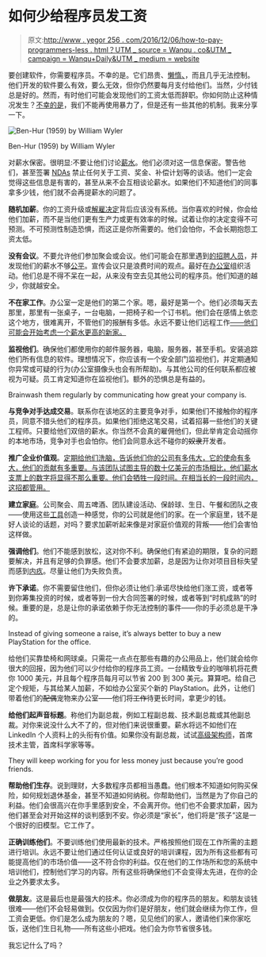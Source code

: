 # 如何少给程序员发工资

> 原文:[http://www . yegor 256 . com/2016/12/06/how-to-pay-programmers-less . html？UTM _ source = Wanqu . co&UTM _ campaign = Wanqu+Daily&UTM _ medium = website](http://www.yegor256.com/2016/12/06/how-to-pay-programmers-less.html?utm_source=wanqu.co&utm_campaign=Wanqu+Daily&utm_medium=website)

要创建软件，你需要程序员。不幸的是。它们昂贵、[懒惰、](/2018/04/17/how-to-be-lazy.html)，而且几乎无法控制。他们开发的软件要么有效，要么无效，但你仍然要每月支付给他们。当然，少付钱总是好的。然而，有时他们可能会发现他们的工资太低而辞职。你如何防止这种情况发生？[不幸的是](/2016/01/05/how-to-punish-employees.html)，我们不能再使用暴力了，但是还有一些其他的机制。我来分享一下。

![Ben-Hur (1959) by William Wyler](../Images/5a9e861795e8e0feff103863ce194314.png)

Ben-Hur (1959) by William Wyler



对薪水保密。很明显:不要让他们讨论[薪水](/2015/07/21/hourly-pay-modern-slavery.html)。他们必须对这一信息保密。警告他们，甚至签署 [NDAs](/2015/05/04/how-to-protect-business-idea.html) 禁止任何关于工资、奖金、补偿计划等的谈话。他们一定会觉得这些信息是有害的，甚至从来不会互相谈论薪水。如果他们不知道他们的同事拿多少钱，他们就不会再提薪水的问题了。

**随机加薪**。你的工资升级或[解雇决定](/2015/09/16/how-to-fire-someone-right.html)背后应该没有系统。当你喜欢的时候，你会给他们加薪，而不是当他们更有生产力或更有效率的时候。试着让你的决定变得不可预测。不可预测性制造恐惧，而这正是你所需要的。他们会怕你，不会长期抱怨工资太低。

**没有会议**。不要允许他们参加聚会或会议。他们可能会在那里遇到[的招聘人员](/2015/09/29/mayonnaise.html)，并发现他们的薪水不够[公平](/2014/10/29/how-much-do-you-cost.html)。宣传会议只是浪费时间的观点。最好在[办公室](/2016/08/05/distributed-teams-are-higher-quality.html)组织活动。他们总是不得不呆在一起，从来没有空去见其他公司的程序员。他们知道的越少，你就越安全。

**不在家工作**。办公室一定是他们的第二个家。嗯，最好是第一个。他们必须每天去那里，那里有一张桌子，一台电脑，一把椅子和一个订书机。他们会在感情上依恋这个地方，很难离开，不管他们的报酬有多低。永远不要让他们远程工作[——他们可能会开始考虑一个薪水更高的新家。](/2016/08/05/distributed-teams-are-higher-quality.html)

**监视他们**。确保他们都使用你的邮件服务器，电脑，服务器，甚至手机。安装追踪他们所有信息的软件。理想情况下，你应该有一个安全部门监视他们，并定期通知你异常或可疑的行为(办公室摄像头也会有所帮助)。与其他公司的任何联系都应被视为可疑。员工肯定知道你在监视他们。额外的恐惧总是有益的。

<aside class="quote">Brainwash them regularly by communicating how great your company is.</aside>

**与竞争对手达成交易**。联系你在该地区的主要竞争对手，如果他们不接触你的程序员，同意不猎头他们的程序员。如果他们拒绝这笔交易，试着招募一些他们的关键工程师。只要给他们双倍的薪水。你当然不会真的雇佣他们，但此举肯定会动摇你的本地市场，竞争对手也会怕你。他们会同意永远不碰你的~~奴隶~~开发者。

**推广企业价值观**。[定期给他们洗脑，告诉他们你的公司有多伟大，它的使命有多大，他们的贡献有多重要。与该团队试图主导的数十亿美元的市场相比，他们薪水支票上的数字将显得不那么重要。他们会牺牲一段时间。在相当长的一段时间内，这招都管用。](/2015/03/02/team-morale-myths-and-reality.html)

**建立家庭**。公司聚会、周五啤酒、团队建设活动、保龄球、生日、午餐和团队之夜——使用这些[工具](/2015/03/02/team-morale-myths-and-reality.html)创造一种感觉，你的公司就是他们的家。在一个家庭里，钱不是好人谈论的话题，对吗？要求加薪听起来像是对家庭价值观的背叛——他们会害怕这样做。

**强调他们**。他们不能感到放松，这对你不利。确保他们有紧迫的期限，复杂的问题要解决，并且有足够的负罪感。他们不会要求加薪，总是因为让你对项目目标失望而感到[内疚](/2019/09/03/injection-of-guilt.html)。尽量让他们为失败负责。

**许下承诺**。你不需要留住他们，但你必须让他们:承诺尽快给他们涨工资，或者等到你筹集投资的时候，或者等到一份大合同签署的时候，或者等到“时机成熟”的时候。重要的是，总是让你的承诺依赖于你无法控制的事件——你的手必须总是干净的。

<aside class="quote">Instead of giving someone a raise, it’s always better to buy a new PlayStation for the office.</aside>

给他们买靠垫椅和网球桌。只需花一点点在那些有趣的办公用品上，他们就会给你很大的回报，因为他们可以少付给你的程序员工资。一台精致专业的咖啡机将花费你 1000 美元，并且每个程序员每月可以节省 200 到 300 美元。算算吧。给自己定个规矩，与其给某人加薪，不如给办公室买个新的 PlayStation。此外，让他们带着他们的~~配偶~~宠物来办公室——他们将~~工作~~待更长时间，拿更少的钱。

**给他们起声音标题**。称他们为副总裁，例如工程副总裁、技术副总裁或其他副总裁。对你来说没什么大不了的，但对他们来说很重要。薪水将远不如他们在 LinkedIn 个人资料上的头衔有价值。如果你没有副总裁，试试[高级架构师](/2014/10/12/who-is-software-architect.html)，首席技术主管，首席科学家等等。

<aside class="quote">They will keep working for you for less money just because you’re good friends.</aside>

**帮助他们生存**。说到理财，大多数程序员都相当愚蠢。他们根本不知道如何购买保险，如何规划退休基金，甚至不知道如何纳税。你帮助他们，当然是为了你自己的利益。他们会很高兴在你手里感到安全，不会离开你。他们也不会要求加薪，因为他们甚至会对开始这样的谈判感到不安。你必须是“家长”，他们将是“孩子”这是一个很好的旧模型。它工作了。

**正确训练他们**。不要训练他们使用最新的技术。严格按照他们现在工作所需的主题进行培训。永远不要让他们通过任何认证或良好的培训课程，因为所有这些都有可能提高他们的市场价值——这不符合你的利益。仅在他们的工作场所和您的系统中培训他们，控制他们学习的内容。所有这些将确保他们不会变得太先进，在你的企业之外要求太多。

**做朋友**。这是最后也是最强大的技术。你必须成为你的程序员的朋友。和朋友谈钱很难——他们不会轻易做到。仅仅因为你们是好朋友，他们就会继续为你工作，但工资会更低。你们是怎么成为朋友的？嗯，见见他们的家人，邀请他们来你家吃饭，送他们生日礼物——所有这些小把戏。他们会为你节省很多钱。

我忘记什么了吗？